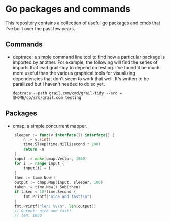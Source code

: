# Go packages and commands

This repository contains a collection of useful go packages and
cmds that I've built over the past few years.

## Commands

* deptrace: a simple command line tool to find how a particular package
  is imported by another. For example, the following will find the series
  of imports that lead grail-tidy to depend on testing. I've found it be much
  more useful than the various graphical tools for visualizing dependencies
  that don't seem to work that well. It's written to be parallized but I
  haven't needed to do so yet.

  `
  deptrace --path grail.com/cmd/grail-tidy --src = $HOME/go/src/grail.com testing
  `



## Packages

* cmap: a simple concurrent mapper.

```go
	sleeper := func(v interface{}) interface{} {
		n := v.(int)
		time.Sleep(time.Millisecond * 200)
		return -n
	}
	input := make(cmap.Vector, 1000)
	for i := range input {
		input[i] = i
	}
	then := time.Now()
	output := cmap.Map(input, sleeper, 100)
	taken := time.Now().Sub(then)
	if taken < 10*time.Second {
		fmt.Printf("nice and fast!\n")
	}
	fmt.Printf("len: %v\n", len(output))
	// Output: nice and fast!
	// len: 1000
```

